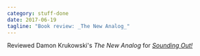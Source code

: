 ```yaml
---
category: stuff-done
date: 2017-06-19
tagline: "Book review: _The New Analog_"
---
```


Reviewed Damon Krukowski's _The New Analog_ for [_Sounding Out!_](https://soundstudiesblog.com/2017/06/19/so-reads-damon-krukowskis-the-new-analog/)
